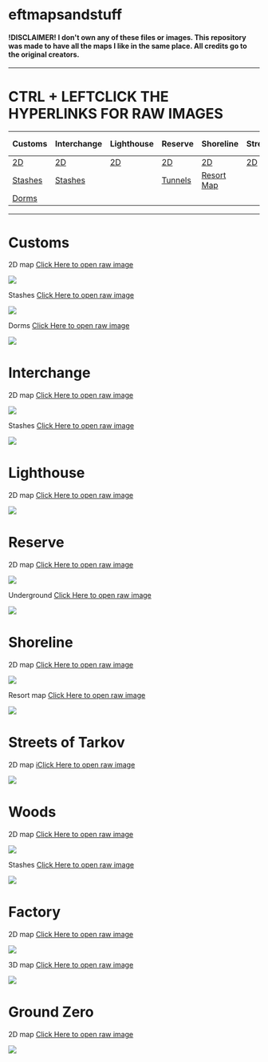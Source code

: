 #  eftmapsandstuff
#### !DISCLAIMER! I don't own any of these files or images. This repository was made to have all the maps I like in the same place. All credits go to the original creators.
-------------

# CTRL + LEFTCLICK THE HYPERLINKS FOR RAW IMAGES 

| Customs  | Interchange  | Lighthouse  | Reserve | Shoreline  | Streets   | Woods   | Factory   | Ground Zero  |
|---|---|---|---|---|---|---|---|---|
| [2D ](https://i.imgur.com/GKEMRCX.jpeg)  | [2D ](https://i.imgur.com/ywdvRJ0.jpeg)   | [2D](https://i.imgur.com/76wkAna.png)  | [2D](https://i.imgur.com/ypyEVUH.png)  | [2D](https://i.imgur.com/wcosxHI.png)  | [2D](https://i.imgur.com/lRqT824.png)  | [2D](https://i.imgur.com/3dJX6Rx.jpeg)  | [2D](https://i.imgur.com/RyBkVmv.jpeg)  | [2D](https://i.imgur.com/SUuqNkU.jpeg)  |
| [Stashes](https://i.imgur.com/BeIhbLu.jpeg)   | [Stashes](https://i.imgur.com/G0Sqm9Y.jpeg)   |   | [Tunnels](https://i.imgur.com/10cx2om.png)  | [Resort Map](https://i.imgur.com/HOWA0q0.png)  |   | [Stashes](https://i.imgur.com/gndnLyq.png)    |  [3D](https://i.imgur.com/iJBqZUk.jpeg)  |   |
| [Dorms](https://i.imgur.com/vrUTtPd.jpeg)   |   |   |   |   |   |   |   |   |


-------------

# Customs

2D map [Click Here to open raw image](https://i.imgur.com/GKEMRCX.jpeg)

![](https://i.imgur.com/GKEMRCX.jpeg)

Stashes [Click Here to open raw image](https://i.imgur.com/BeIhbLu.jpeg)

![](https://i.imgur.com/BeIhbLu.jpeg)

Dorms [Click Here to open raw image](https://i.imgur.com/vrUTtPd.jpeg)

![](https://i.imgur.com/vrUTtPd.jpeg)

# Interchange

2D map [Click Here to open raw image](https://i.imgur.com/ywdvRJ0.jpeg)

![](https://i.imgur.com/ywdvRJ0.jpeg)

Stashes [Click Here to open raw image](https://i.imgur.com/G0Sqm9Y.jpeg)

![](https://i.imgur.com/G0Sqm9Y.jpeg)

# Lighthouse

2D map [Click Here to open raw image](https://i.imgur.com/76wkAna.png)

![](https://i.imgur.com/76wkAna.png)


# Reserve

2D map [Click Here to open raw image](https://i.imgur.com/ypyEVUH.png)

![](https://i.imgur.com/ypyEVUH.png)

Underground [Click Here to open raw image](https://i.imgur.com/10cx2om.png)

![](https://i.imgur.com/10cx2om.png)

# Shoreline

2D map [Click Here to open raw image](https://i.imgur.com/wcosxHI.png)

![](https://i.imgur.com/wcosxHI.png)

Resort map [Click Here to open raw image](https://i.imgur.com/HOWA0q0.png)

![](https://i.imgur.com/HOWA0q0.png)

# Streets of Tarkov

2D map [iClick Here to open raw image](https://.imgur.com/lRqT824.png)

![](https://i.imgur.com/lRqT824.png)

# Woods

2D map [Click Here to open raw image](https://i.imgur.com/3dJX6Rx.jpeg)

![](https://i.imgur.com/3dJX6Rx.jpeg)

Stashes [Click Here to open raw image](https://i.imgur.com/gndnLyq.png)

![](https://i.imgur.com/gndnLyq.png)

# Factory

2D map [Click Here to open raw image](https://i.imgur.com/RyBkVmv.jpeg)

![](https://i.imgur.com/RyBkVmv.jpeg)

3D map [Click Here to open raw image](https://i.imgur.com/iJBqZUk.jpeg)

![](https://i.imgur.com/iJBqZUk.jpeg)

# Ground Zero

2D map [Click Here to open raw image](https://i.imgur.com/SUuqNkU.jpeg)

![](https://i.imgur.com/SUuqNkU.jpeg)




